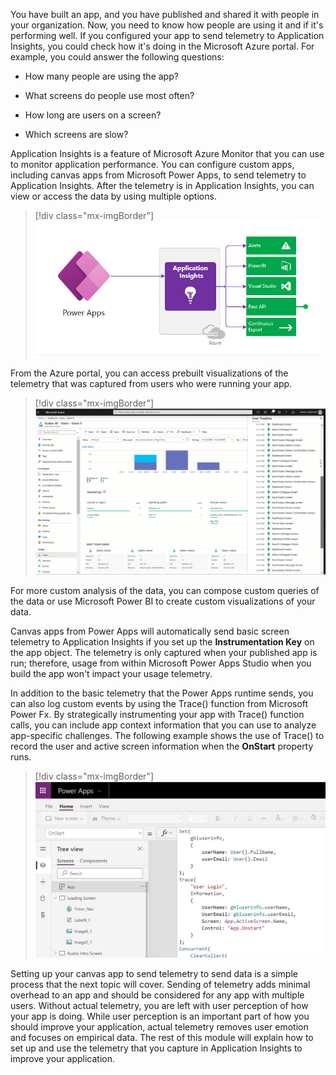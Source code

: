 You have built an app, and you have published and shared it with people in your organization. Now, you need to know how people are using it and if it's performing well. If you configured your app to send telemetry to Application Insights, you could check how it's doing in the Microsoft Azure portal. For example, you could answer the following questions:

-   How many people are using the app?

-   What screens do people use most often?

-   How long are users on a screen?

-   Which screens are slow?

Application Insights is a feature of Microsoft Azure Monitor that you can use to monitor application performance. You can configure custom apps, including canvas apps from Microsoft Power Apps, to send telemetry to Application Insights. After the telemetry is in Application Insights, you can view or access the data by using multiple options.

> [!div class="mx-imgBorder"]
> [![Diagram of Power Apps sending data to Application Insights.](../media/diagram.png)](../media/diagram.png#lightbox)

From the Azure portal, you can access prebuilt visualizations of the telemetry that was captured from users who were running your app.

> [!div class="mx-imgBorder"]
> [![Screenshot of visualizations in the Azure portal.](../media/visualizations.png)](../media/visualizations.png#lightbox)

For more custom analysis of the data, you can compose custom queries of the data or use Microsoft Power BI to create custom visualizations of your data.

Canvas apps from Power Apps will automatically send basic screen telemetry to Application Insights if you set up the **Instrumentation Key** on the app object. The telemetry is only captured when your published app is run; therefore, usage from within Microsoft Power Apps Studio when you build the app won't impact your usage telemetry.

In addition to the basic telemetry that the Power Apps runtime sends, you can also log custom events by using the Trace() function from Microsoft Power Fx. By strategically instrumenting your app with Trace() function calls, you can include app context information that you can use to analyze app-specific challenges. The following example shows the use of Trace() to record the user and active screen information when the **OnStart** property runs.

> [!div class="mx-imgBorder"]
> [![Screenshot of the Trace function.](../media/trace-function.png)](../media/trace-function.png#lightbox)

Setting up your canvas app to send telemetry to send data is a simple process that the next topic will cover. Sending of telemetry adds minimal overhead to an app and should be considered for any app with multiple users. Without actual telemetry, you are left with user perception of how your app is doing. While user perception is an important part of how you should improve your application, actual telemetry removes user emotion and focuses on empirical data. The rest of this module will explain how to set up and use the telemetry that you capture in Application Insights to improve your application.
